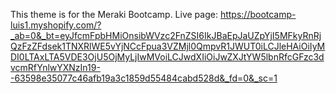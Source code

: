 This theme is for the Meraki Bootcamp. Live page: https://bootcamp-luis1.myshopify.com/?_ab=0&_bt=eyJfcmFpbHMiOnsibWVzc2FnZSI6IkJBaEpJaUZpYjI5MFkyRnRjQzFzZFdsek1TNXRlWE5vYjNCcFpua3VZMjl0QmpvR1JWUT0iLCJleHAiOiIyMDI0LTAxLTA5VDE3OjU5OjMyLjIwMVoiLCJwdXIiOiJwZXJtYW5lbnRfcGFzc3dvcmRfYnlwYXNzIn19--63598e35077c46afb19a3c1859d55484cabd528d&_fd=0&_sc=1
